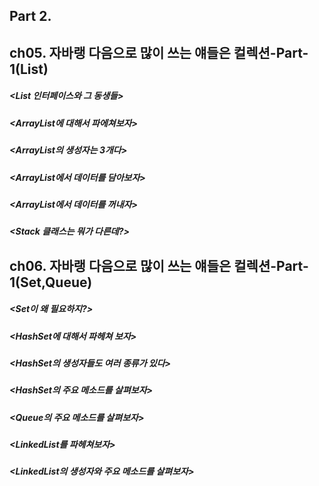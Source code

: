 ## Part 2.
## ch05. 자바랭 다음으로 많이 쓰는 얘들은 컬렉션-Part-1(List)
##### <List 인터페이스와 그 동생들>

##### <ArrayList에 대해서 파에쳐보자>

##### <ArrayList의 생성자는 3개다>

##### <ArrayList에서 데이터를 담아보자>

##### <ArrayList에서 데이터를 꺼내자>

##### <Stack 클래스는 뭐가 다른데?>



## ch06. 자바랭 다음으로 많이 쓰는 얘들은 컬렉션-Part-1(Set,Queue)
##### <Set이 왜 필요하지?>

##### <HashSet에 대해서 파헤쳐 보자>

##### <HashSet의 생성자들도 여러 종류가 있다>

##### <HashSet의 주요 메소드를 살펴보자>

##### <Queue의 주요 메소드를 살펴보자>

##### <LinkedList를 파헤쳐보자>

##### <LinkedList의 생성자와 주요 메소드를 살펴보자>
